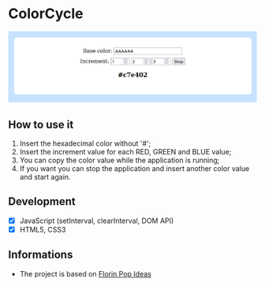 # ColorCycle

![ColorCycle index](colorcycle.png)

## How to use it
1. Insert the hexadecimal color without '#';
2. Insert the increment value for each RED, GREEN and BLUE value;
3. You can copy the color value while the application is running;
4. If you want you can stop the application and insert another color value and start again.

## Development
- [x] JavaScript (setInterval, clearInterval, DOM API)
- [x] HTML5, CSS3

## Informations
* The project is based on [Florin Pop Ideas](https://github.com/florinpop17/app-ideas/blob/master/Projects/1-Beginner/Color-Cycle-App.md)
